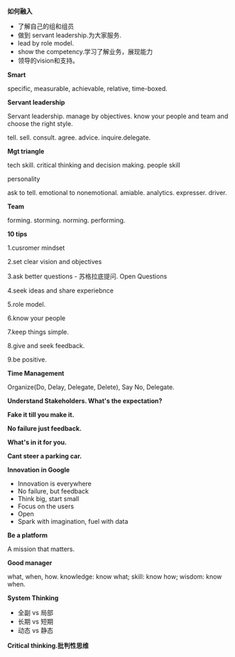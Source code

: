**如何融入**

*   了解自己的组和组员
*   做到 servant leadership.为大家服务.
*   lead by role model.
*   show the competency.学习了解业务，展现能力
*   领导的vision和支持。

**Smart**

specific, measurable, achievable, relative, time-boxed.

**Servant leadership**

Servant leadership. manage by objectives. know your people and team and choose the right style.

tell. sell. consult. agree. advice. inquire.delegate.

**Mgt triangle**

tech skill. critical thinking and decision making. people skill

personality

ask to tell. emotional to nonemotional. amiable. analytics. expresser. driver.

**Team**

forming. storming. norming. performing.

**10 tips**

1.cusromer mindset

2.set clear vision and objectives

3.ask better questions - 苏格拉底提问. Open Questions

4.seek ideas and share experiebnce

5.role model.

6.know your people

7.keep things simple.

8.give and seek feedback.

9.be positive.

**Time Management**

Organize(Do, Delay, Delegate, Delete), Say No, Delegate.

**Understand Stakeholders. What's the expectation?**

**Fake it till you make it.**

**No failure just feedback.**

**What's in it for you.**

**Cant steer a parking car.**

**Innovation in Google**

*   Innovation is everywhere
*   No failure, but feedback
*   Think big, start small
*   Focus on the users
*   Open
*   Spark with imagination, fuel with data

**Be a platform**

A mission that matters.

**Good manager**&#x20;

what, when, how. knowledge: know what; skill: know how; wisdom: know when.

**System Thinking**

*   全副 vs 局部
*   长期 vs 短期
*   动态 vs 静态

**Critical thinking.批判性思维**
